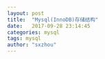 ```yaml
---
layout: post
title:  "Mysql(InnoDB)存储结构"
date:   2017-09-28 23:14:45
categories: mysql
tags: mysql
author: "sxzhou"
---
```

